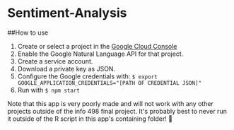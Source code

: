 # Sentiment-Analysis
##How to use
1. Create or select a project in the [Google Cloud Console](https://console.cloud.google.com/)
2. Enable the Google Natural Language API for that project.
3. Create a service account.
4. Download a private key as JSON.
5. Configure the Google credentials with: `$ export GOOGLE_APPLICATION_CREDENTIALS="[PATH OF CREDENTIAL JSON]"`
6. Run with `$ npm start`

Note that this app is very poorly made and will not work with any other projects outside of the info 498 final project. It's probably best to never run it outside of the R script in this app's containing folder! 😬